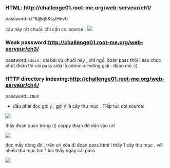 ### HTML: http://challenge01.root-me.org/web-serveur/ch1/
password:nZ^&@q5&sjJHev0
 
 câu này rất chuối: chỉ cần coi source :
<img src="http://image.prntscr.com/image/63e72e1d796a471d8628fe9d6971da97.png">


### Weak password:http://challenge01.root-me.org/web-serveur/ch3/
password:`admin` : cái bài củ chuối này , chỉ ngồi đoán pass thôi ! sau chục phút đoán thì cái pass sida là admmin.Hướng giải : đoán mò :))

### HTTP directory indexing:http://challenge01.root-me.org/web-serveur/ch4/
password:`LINUX`

- đầu phải đọc gợi ý , gợi ý là cây thư mục . Tiếp tục coi source:

<img src="http://image.prntscr.com/image/43dddb9bd582456b8fafafcdffff80a2.png">

thấy đoạn quan trọng :)) coppy đoạn đó dán vào url

<img src="http://image.prntscr.com/image/e9eec740e9ec4bcd973a859bdb0e934a.png">

đọc mấy dòng đó , trên url xóa đi đoạn pass.html ! thấy 1 cây thư mục , với nhiều thư mục tìm 1 lúc thấy ngay cái pass

<img src="http://image.prntscr.com/image/eaa7c9da904843139346c19855272beb.png">
